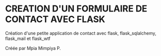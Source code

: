 # CREATION D'UN FORMULAIRE DE CONTACT AVEC FLASK

Création d'une petite application de contact avec flask, flask_sqlalchemy, flask_mail et flask_wtf

Créée par Mpia Mimpiya P.